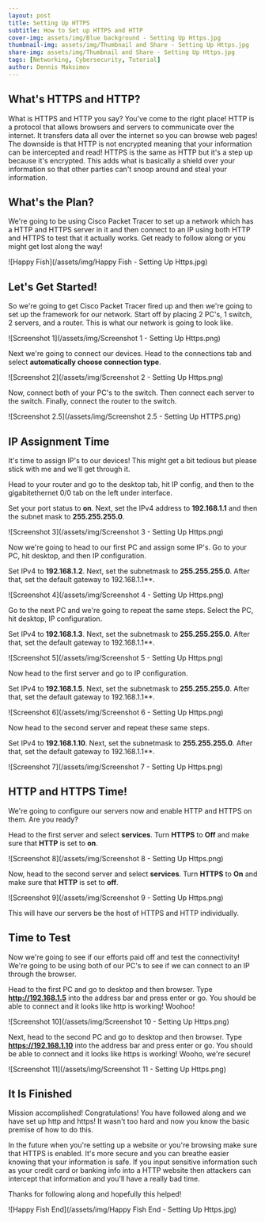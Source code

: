 ```yaml
---
layout: post
title: Setting Up HTTPS
subtitle: How to Set up HTTPS and HTTP
cover-img: assets/img/Blue background - Setting Up Https.jpg
thumbnail-img: assets/img/Thumbnail and Share - Setting Up Https.jpg
share-img: assets/img/Thumbnail and Share - Setting Up Https.jpg
tags: [Networking, Cybersecurity, Tutorial]
author: Dennis Maksimov
---
```


## What's HTTPS and HTTP?

What is HTTPS and HTTP you say? You've come to the right place! HTTP is a protocol that allows browsers and servers to communicate over the internet. It transfers data all over the internet so you can browse web pages! The downside is that HTTP is not encrypted meaning that your information can be intercepted and read! HTTPS is the same as HTTP but it's a step up because it's encrypted. This adds what is basically a shield over your information so that other parties can't snoop around and steal your information.

## What's the Plan?

We're going to be using Cisco Packet Tracer to set up a network which has a HTTP and HTTPS server in it and then connect to an IP using both HTTP and HTTPS to test that it actually works. Get ready to follow along or you might get lost along the way!

![Happy Fish](/assets/img/Happy Fish - Setting Up Https.jpg)

## Let's Get Started!

So we're going to get Cisco Packet Tracer fired up and then we're going to set up the framework for our network. Start off by placing 2 PC's, 1 switch, 2 servers, and a router. This is what our network is going to look like.

![Screenshot 1](/assets/img/Screenshot 1 - Setting Up Https.png)

Next we're going to connect our devices. Head to the connections tab and select **automatically choose connection type**. 

![Screenshot 2](/assets/img/Screenshot 2 - Setting Up Https.png)

Now, connect both of your PC's to the switch. Then connect each server to the switch. Finally, connect the router to the switch.

![Screenshot 2.5](/assets/img/Screenshot 2.5 - Setting Up HTTPS.png)

## IP Assignment Time

It's time to assign IP's to our devices! This might get a bit tedious but please stick with me and we'll get through it.

Head to your router and go to the desktop tab, hit IP config, and then to the gigabitethernet 0/0 tab on the left under interface. 

Set your port status to **on**. Next, set the IPv4 address to **192.168.1.1** and then the subnet mask to **255.255.255.0**.

![Screenshot 3](/assets/img/Screenshot 3 - Setting Up Https.png)

Now we're going to head to our first PC and assign some IP's. Go to your PC, hit desktop, and then IP configuration. 

Set IPv4 to **192.168.1.2**. Next, set the subnetmask to **255.255.255.0**. After that, set the default gateway to 192.168.1.1**.

![Screenshot 4](/assets/img/Screenshot 4 - Setting Up Https.png)

Go to the next PC and we're going to repeat the same steps. Select the PC, hit desktop, IP configuration. 

Set IPv4 to **192.168.1.3**. Next, set the subnetmask to **255.255.255.0**. After that, set the default gateway to 192.168.1.1**.

![Screenshot 5](/assets/img/Screenshot 5 - Setting Up Https.png)

Now head to the first server and go to IP configuration.

Set IPv4 to **192.168.1.5**. Next, set the subnetmask to **255.255.255.0**. After that, set the default gateway to 192.168.1.1**.

![Screenshot 6](/assets/img/Screenshot 6 - Setting Up Https.png)

Now head to the second server and repeat these same steps.

Set IPv4 to **192.168.1.10**. Next, set the subnetmask to **255.255.255.0**. After that, set the default gateway to 192.168.1.1**.

![Screenshot 7](/assets/img/Screenshot 7 - Setting Up Https.png)

## HTTP and HTTPS Time!

We're going to configure our servers now and enable HTTP and HTTPS on them. Are you ready?

Head to the first server and select **services**. Turn **HTTPS** to **Off** and make sure that **HTTP** is set to **on**.

![Screenshot 8](/assets/img/Screenshot 8 - Setting Up Https.png)

Now, head to the second server and select **services**. Turn **HTTPS** to **On** and make sure that **HTTP** is set to **off**.

![Screenshot 9](/assets/img/Screenshot 9 - Setting Up Https.png)

This will have our servers be the host of HTTPS and HTTP individually.

## Time to Test

Now we're going to see if our efforts paid off and test the connectivity! We're going to be using both of our PC's to see if we can connect to an IP through the browser.

Head to the first PC and go to desktop and then browser. Type **http://192.168.1.5** into the address bar and press enter or go. You should be able to connect and it looks like http is working! Woohoo!

![Screenshot 10](/assets/img/Screenshot 10 - Setting Up Https.png)

Next, head to the second PC and go to desktop and then browser. Type **https://192.168.1.10** into the address bar and press enter or go. You should be able to connect and it looks like https is working! Wooho, we're secure!

![Screenshot 11](/assets/img/Screenshot 11 - Setting Up Https.png)


## It Is Finished

Mission accomplished! Congratulations! You have followed along and we have set up http and https! It wasn't too hard and now you know the basic premise of how to do this. 

In the future when you're setting up a website or you're browsing make sure that HTTPS is enabled. It's more secure and you can breathe easier knowing that your information is safe. If you input sensitive information such as your credit card or banking info into a HTTP website then attackers can intercept that information and you'll have a really bad time.

Thanks for following along and hopefully this helped! 

![Happy Fish End](/assets/img/Happy Fish End - Setting Up Https.jpg)
